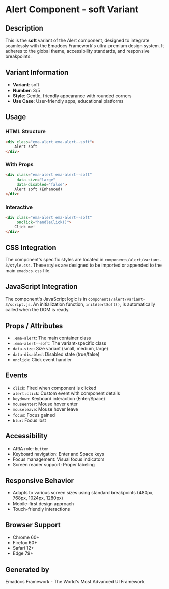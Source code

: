 # Alert Component - soft Variant

## Description
This is the **soft** variant of the Alert component, designed to integrate seamlessly with the Emadocs Framework's ultra-premium design system. It adheres to the global theme, accessibility standards, and responsive breakpoints.

## Variant Information
- **Variant**: soft
- **Number**: 3/5
- **Style**: Gentle, friendly appearance with rounded corners
- **Use Case**: User-friendly apps, educational platforms

## Usage

### HTML Structure
```html
<div class="ema-alert ema-alert--soft">
    Alert soft
</div>
```

### With Props
```html
<div class="ema-alert ema-alert--soft" 
     data-size="large" 
     data-disabled="false">
    Alert soft (Enhanced)
</div>
```

### Interactive
```html
<div class="ema-alert ema-alert--soft" 
     onclick="handleClick()">
    Click me!
</div>
```

## CSS Integration
The component's specific styles are located in `components/alert/variant-3/style.css`. These styles are designed to be imported or appended to the main `emadocs.css` file.

## JavaScript Integration
The component's JavaScript logic is in `components/alert/variant-3/script.js`. An initialization function, `initAlertSoft()`, is automatically called when the DOM is ready.

## Props / Attributes
- `.ema-alert`: The main container class
- `.ema-alert--soft`: The variant-specific class
- `data-size`: Size variant (small, medium, large)
- `data-disabled`: Disabled state (true/false)
- `onclick`: Click event handler

## Events
- `click`: Fired when component is clicked
- `alert:click`: Custom event with component details
- `keydown`: Keyboard interaction (Enter/Space)
- `mouseenter`: Mouse hover enter
- `mouseleave`: Mouse hover leave
- `focus`: Focus gained
- `blur`: Focus lost

## Accessibility
- ARIA role: `button`
- Keyboard navigation: Enter and Space keys
- Focus management: Visual focus indicators
- Screen reader support: Proper labeling

## Responsive Behavior
- Adapts to various screen sizes using standard breakpoints (480px, 768px, 1024px, 1280px)
- Mobile-first design approach
- Touch-friendly interactions

## Browser Support
- Chrome 60+
- Firefox 60+
- Safari 12+
- Edge 79+

## Generated by
Emadocs Framework - The World's Most Advanced UI Framework

